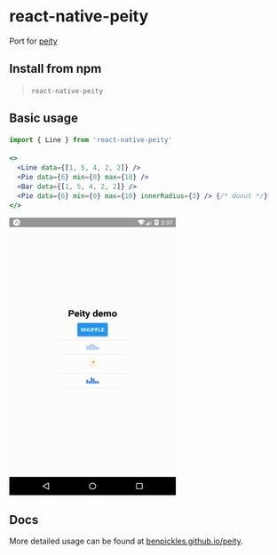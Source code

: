 # react-native-peity

Port for [peity](https://github.com/benpickles/peity)

## Install from npm

> `react-native-peity`


## Basic usage

```jsx
import { Line } from 'react-native-peity'

<>
  <Line data={[1, 5, 4, 2, 2]} />
  <Pie data={6} min={0} max={10} />
  <Bar data={[1, 5, 4, 2, 2]} />
  <Pie data={6} min={0} max={10} innerRadius={3} /> {/* donut */}
</>
```

<img src="screencast-Genymotion-2019-10-09_12.37.21.283.gif" alt="ViewPager" width="300" height="500">

## Docs

More detailed usage can be found at [benpickles.github.io/peity](https://benpickles.github.io/peity).
